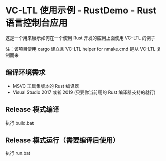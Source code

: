 ﻿# VC-LTL 使用示例 - RustDemo - Rust 语言控制台应用

这是一个用来展示如何在一个使用 Rust 开发的应用上面使用 VC-LTL 的例子

注：该项目使用 cargo 建立且 VC-LTL helper for nmake.cmd 是从 VC-LTL 复制而来

## 编译环境需求
- MSVC 工具集版本的 Rust 编译器
- Visual Studio 2017 或者 2019 (只要你当前用的 Rust 编译器支持的就行)

## Release 模式编译
执行 build.bat

## Release 模式运行（需要编译后使用）
执行 run.bat
